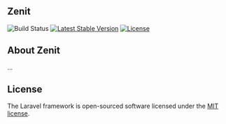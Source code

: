 <h2>Zenit</h2>
<p align="center">
 
<a ><img src="https://travis-ci.com/jshidalgo/zenit-deploy.svg?token=823ruEwGPzU5vysoNZzp&branch=master" alt="Build Status"></a>
<a href="https://packagist.org/packages/laravel/framework"><img src="https://img.shields.io/badge/version-beta-lightgrey" alt="Latest Stable Version"></a>
<a href="https://packagist.org/packages/laravel/framework"><img src="https://img.shields.io/packagist/l/laravel/framework" alt="License"></a>
</p>

## About Zenit
...


## License

The Laravel framework is open-sourced software licensed under the [MIT license](https://opensource.org/licenses/MIT).
